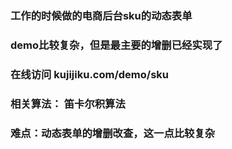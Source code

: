 ### 工作的时候做的电商后台sku的动态表单

###  demo比较复杂，但是最主要的增删已经实现了
### 在线访问 kujijiku.com/demo/sku

### 相关算法： 笛卡尔积算法

### 难点：动态表单的增删改查，这一点比较复杂